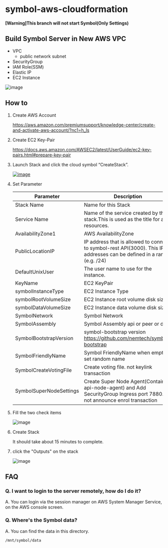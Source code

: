 # symbol-aws-cloudformation

**[Warning]This branch will not start Symbol(Only Settings)**

## Build Symbol Server in New AWS VPC

* VPC
  * public network subnet
* SecurityGroup
* IAM Role(SSM)
* Elastic IP
* EC2 Instance

![image](https://user-images.githubusercontent.com/20014134/102791637-a388ec80-43ea-11eb-8aac-45fc965af90c.png)

## How to

1. Create AWS Account

    https://aws.amazon.com/premiumsupport/knowledge-center/create-and-activate-aws-account/?nc1=h_ls

2. Create EC2 Key-Pair

    https://docs.aws.amazon.com/AWSEC2/latest/UserGuide/ec2-key-pairs.html#prepare-key-pair

3. Launch Stack and click the cloud symbol “CreateStack”.

    [![image](https://s3.amazonaws.com/cloudformation-examples/cloudformation-launch-stack.png)](https://console.aws.amazon.com/cloudformation/designer/home?templateURL=https://symbol-in-aws.s3.amazonaws.com/stack_offilne.cfn.yaml)

4. Set Parameter

    |Parameter|Description|
    |---|---|
    |Stack Name|Name for this Stack|
    |Service Name|Name of the service created by this stack.This is used as the title for all resources.|
    |AvailabilityZone1| AWS AvailabilityZone |
    |PublicLocationIP| IP address that is allowed to connect to symbol-rest API(3000). This IP addresses can be defined in a range (e.g. /24)|
    |DefaultUnixUser| The user name to use for the instance.|
    |KeyName| EC2 KeyPair|
    |symbolInstanceType| EC2 Instance Type|
    |symbolRootVolumeSize| EC2 Instance root volume disk size|
    |symbolDataVolumeSize| EC2 Instance data volume disk size|
    |SymbolNetwork| Symbol Network|
    |SymbolAssembly| Symbol Assembly api or peer or dual|
    |SymbolBootstrapVersion| symbol-bootstrap version https://github.com/nemtech/symbol-bootstrap|
    |SymbolFriendlyName| Symbol FriendlyName when empty, set random name |
    |SymbolCreateVotingFile| Create voting file. not keylink transaction|
    |SymbolSuperNodeSettings| Create Super Node Agent(Container api-node-agent)  and Add SecurityGroup Ingress port 7880. not announce enrol transaction|

5. Fill the two check items

    ![image](https://user-images.githubusercontent.com/20014134/102793499-565a4a00-43ed-11eb-8bff-1a8352bb9979.png)

6. Create Stack

    It should take about 15 minutes to complete.

7. click the "Outputs" on the stack

    ![image](https://user-images.githubusercontent.com/20014134/102836222-30a86180-443c-11eb-94a0-9f7c4f5d4d60.png)

## FAQ

### Q. I want to login to the server remotely, how do I do it?

A. You can login via the session manager on AWS System Manager Service, on the AWS console screen.

### Q. Where's the Symbol data?

A. You can find the data in this directory.

```shell
/mnt/symbol/data
```
